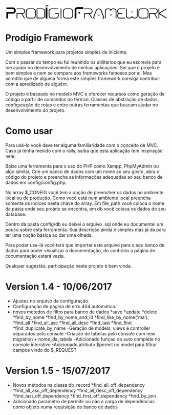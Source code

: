 <img src="app/assets/img/logo.gif">

# Prodígio Framework

Um simples framework para projetos simples de iniciante.

Com o passar do tempo eu fui reunindo os utilitários que eu escrevia para me ajudar no desenvolvimento de minhas aplicações. Sei que o projeto é bem simples e nem se compara aos frameworks famosos por aí. Mas acredito que de alguma forma este simples framework consiga contribuir com a apredizado de alguém.

O projeto é baseado no modelo MVC e oferecer recursos como geração de código a partir de comandos no termial. Classes de abstração de dados, configuração de rotas e entre outras ferramentas que buscam ajudar no desenvolvimento do projeto.

# Como usar

Para usá-lo você deve ter alguma familiaridade com o conceito de MVC. Caso já tenha mexido com o rails, saiba que esta aplicação tem inspiração nele.

Baixe uma ferramenta para o uso do PHP como Xampp, PhpMyAdmin ou algo similar, Crie um banco de dados com um nome ao seu gosto, abra o código do projeto e preencha as informações adequadas ao seu banco de dados em config/config.php.

No array $_CONFIG você tem a opção de preencher os dados no ambiente local ou de produção. Como você está num ambiente local preencha somente os índices nesta chave do array. Em file_path você coloca o nome da pasta onde seu projeto se encontra, em db você coloca os dados do seu database.

Dentro da pasta config/db eu deixei o arquivo .sql onde eu documentei um pouco sobre esta ferramenta. Sua descrição ainda é simples mas já da para ter uma noção básica ao dar uma olhada.

Para poder usa-lá você terá que importar este arquivo para o seu banco de dados para poder visualizar a documentação, do contrário a página de cocumentação estará vazia.

Qualquer sugestão, participação neste projeto é bem vinda.


# Version 1.4 - 10/06/2017
- Ajustes no arquivo de configuração.
- Configuração de página de erro 404 automática.
- novos metedos de filtro para banco de dados
    *save
    *update
    *delete
    *find_by_nome
    *find_by_nome_and_id
    *find_like_by_nome('ma');
    *find_all
    *find_all_asc
    *find_all_desc
    *find_last
    *find_first
    *find_duplicate_by_name
-Geração de models, views e controller separados pelo console
-Criação de tabelas pelo console com new migration + nome_da_tabela
-Adicionado fuñçao de auto complete no console interativo
-Adicionado atributo $permit no model para filtrar campos vindo do $_REQUEST

# Version 1.5 - 15/07/2017
- Novos métodos na classe db_record
    *find_all_off_dependency
    *find_all_asc_off_dependency
    *find_all_desc_off_dependency
    *find_last_off_dependency
    *find_first_off_dependency
    *find_by_join
- Adicionado parametro de permitir ou não a carga de dependências como objeto numa requisição do banco de dados
